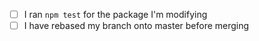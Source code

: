 <!--
Thank you for your contribution!
To help speed up the process of merging your code, check the following:
-->

- [ ] I ran `npm test` for the package I'm modifying
- [ ] I have rebased my branch onto master before merging
